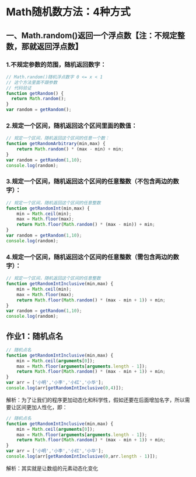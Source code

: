 # Math随机数方法：4种方式

## 一、Math.random()返回一个浮点数【注：不规定整数，那就返回浮点数】

### 1.不规定参数的范围，随机返回数字：

```javaScript
// Math.random()随机浮点数字 0 <= x < 1
// 这个方法里面不跟参数
// 代码验证
function getRandom() {
  return Math.random();
}
var random = getRandom();
```

### 2.规定一个区间，随机返回这个区间里面的数值：

```javaScript
// 规定一个区间，随机返回这个区间的任意一个数：
function getRandomArbitrary(min,max) {
    return Math.random() * (max - min) + min;
}
var random = getRandom(1,10);
console.log(random);
```

### 3.规定一个区间，随机返回这个区间的任意整数（不包含两边的数字）：

```javaScript
// 规定一个区间，随机返回这个区间的任意整数
function getRandomInt(min,max) {
    min = Math.ceil(min);
    max = Math.floor(max);
    return Math.floor(Math.random() * (max - min)) + min;
}
var random = getRandom(1,10);
console.log(random);
```

### 4.规定一个区间，随机返回这个区间的任意整数（需包含两边的数字）：

```javaScript
// 规定一个区间，随机返回这个区间的任意整数
function getRandomIntInclusive(min,max) {
    min = Math.ceil(min);
    max = Math.floor(max);
    return Math.floor(Math.random() * (max - min + 1)) + min;
}
var random = getRandom(1,10);
console.log(random);
```



## 作业1：随机点名

```javaScript
// 随机点名
function getRandomIntInclusive(min,max) {
    min = Math.ceil(arguments[0]);
    max = Math.floor(arguments[arguments.length - 1]);
    return Math.floor(Math.random() * (max - min + 1)) + min;
}
var arr = ['小明','小李','小红','小华'];
console.log(arr[getRandomIntInclusive(0,4)]);
```

解析：为了让我们的程序更加动态化和科学性，假如还要在后面增加名字，所以需要让区间更加人性化，即：

```javaScript
// 随机点名
function getRandomIntInclusive(min,max) {
    min = Math.ceil(arguments[0]);
    max = Math.floor(arguments[arguments.length - 1]);
    return Math.floor(Math.random() * (max - min + 1)) + min;
}
var arr = ['小明','小李','小红','小华'];
console.log(arr[getRandomIntInclusive(0,arr.length - 1)]);
```

解析：其实就是让数组的元素动态化变化
